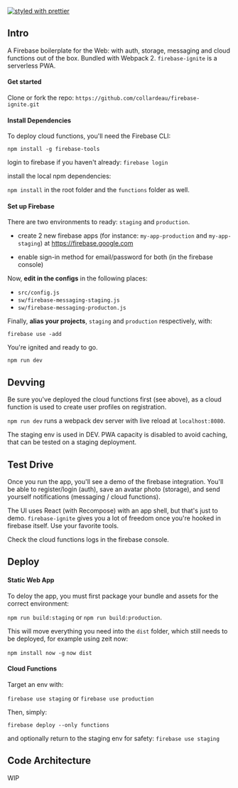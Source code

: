 [![styled with prettier](https://img.shields.io/badge/styled_with-prettier-ff69b4.svg)](https://github.com/prettier/prettier)

## Intro
A Firebase boilerplate for the Web: with auth, storage, messaging and cloud functions out of the box. Bundled with Webpack 2. `firebase-ignite` is a serverless PWA.

#### Get started

Clone or fork the repo: `https://github.com/collardeau/firebase-ignite.git`

#### Install Dependencies

To deploy cloud functions, you'll need the Firebase CLI:

`npm install -g firebase-tools`

login to firebase if you haven't already:
`firebase login`

install the local npm dependencies:

`npm install` in the root folder and the `functions` folder as well.

#### Set up Firebase

There are two environments to ready: `staging` and `production`.

- create 2 new firebase apps (for instance: `my-app-production` and `my-app-staging`)
at https://firebase.google.com

- enable sign-in method for email/password for both (in the firebase console)

Now, **edit in the configs** in the following places:

- `src/config.js`
- `sw/firebase-messaging-staging.js`
- `sw/firebase-messaging-producton.js`

Finally, <b>alias your projects</b>, `staging` and `production` respectively, with:

`firebase use -add`

You're ignited and ready to go.

`npm run dev`

## Devving

Be sure you've deployed the cloud functions first (see above), as a cloud function is used to create user profiles on registration.

`npm run dev` runs a webpack dev server with live reload at `localhost:8080`.

The staging env is used in DEV. PWA capacity is disabled to avoid caching, that can be tested on a staging deployment.

## Test Drive

Once you run the app, you'll see a demo of the firebase integration. You'll be able to register/login (auth), save an avatar photo (storage), and send yourself notifications (messaging / cloud functions).

The UI uses React (with Recompose) with an app shell, but that's just to demo. `firebase-ignite` gives you a lot of freedom once you're hooked in firebase itself. Use your favorite tools.

Check the cloud functions logs in the firebase console.

## Deploy

#### Static Web App

To deloy the app, you must first package your bundle and assets for the correct environment:

`npm run build:staging` or `npm run build:production`.

This will move everything you need into the `dist` folder, which still needs to be deployed, for example using zeit now:

`npm install now -g`
`now dist`

#### Cloud Functions

Target an env with:

`firebase use staging` or `firebase use production`

Then, simply: 

`firebase deploy --only functions`

and optionally return to the staging env for safety:
`firebase use staging`

## Code Architecture

WIP
